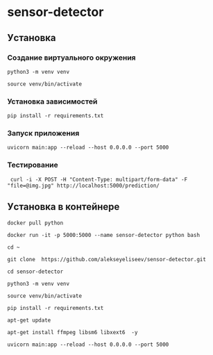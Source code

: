 # sensor-detector

## Уcтановка 
### Создание виртуального окружения
`python3 -m venv venv`

`source venv/bin/activate`

### Установка зависимостей
`pip install -r requirements.txt`

### Запуск приложения
`uvicorn main:app --reload --host 0.0.0.0 --port 5000`

### Тестирование
` curl -i -X POST -H "Content-Type: multipart/form-data" -F "file=@img.jpg" http://localhost:5000/prediction/`

## Уcтановка в контейнере
`docker pull python`

`docker run -it -p 5000:5000 --name sensor-detector python bash`

`cd ~`

`git clone  https://github.com/alekseyeliseev/sensor-detector.git`

`cd sensor-detector`

`python3 -m venv venv`

`source venv/bin/activate`

`pip install -r requirements.txt`

`apt-get update`

`apt-get install ffmpeg libsm6 libxext6  -y`

`uvicorn main:app --reload --host 0.0.0.0 --port 5000`


